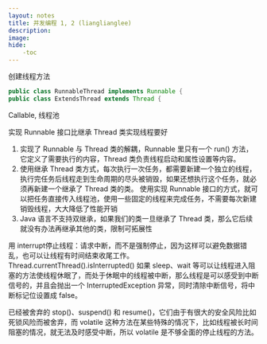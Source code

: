 ```yaml
---
layout: notes
title: 并发编程 1, 2 (lianglianglee)
description: 
image: 
hide:
    -toc
---
```

创建线程方法
```java
public class RunnableThread implements Runnable {
public class ExtendsThread extends Thread {
```
Callable, 线程池

实现 Runnable 接口比继承 Thread 类实现线程要好
1. 实现了 Runnable 与 Thread 类的解耦，Runnable 里只有一个 run() 方法，它定义了需要执行的内容，Thread 类负责线程启动和属性设置等内容。
2. 使用继承 Thread 类方式，每次执行一次任务，都需要新建一个独立的线程，执行完任务后线程走到生命周期的尽头被销毁，如果还想执行这个任务，就必须再新建一个继承了 Thread 类的类。
使用实现 Runnable 接口的方式，就可以把任务直接传入线程池，使用一些固定的线程来完成任务，不需要每次新建销毁线程，大大降低了性能开销
3. Java 语言不支持双继承，如果我们的类一旦继承了 Thread 类，那么它后续就没有办法再继承其他的类，限制可拓展性

用 interrupt停止线程：请求中断，而不是强制停止，因为这样可以避免数据错乱，也可以让线程有时间结束收尾工作。
Thread.currentThread().isInterrupted()
如果 sleep、wait 等可以让线程进入阻塞的方法使线程休眠了，而处于休眠中的线程被中断，那么线程是可以感受到中断信号的，并且会抛出一个 InterruptedException 异常，同时清除中断信号，将中断标记位设置成 false。

已经被舍弃的 stop()、suspend() 和 resume()，它们由于有很大的安全风险比如死锁风险而被舍弃，而 volatile 这种方法在某些特殊的情况下，比如线程被长时间阻塞的情况，就无法及时感受中断，所以 volatile 是不够全面的停止线程的方法。
